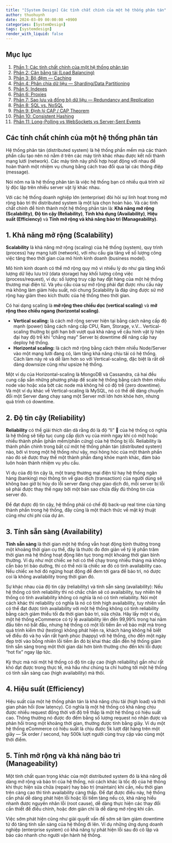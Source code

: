 ```yaml
---
title: "[System Design] Các tính chất chính của một hệ thống phân tán"
author: thuohuynh
date: 2024-03-09 00:00:00 +0900
categories: [SystemDesign]
tags: [systemdesign]
render_with_liquid: false
---
```


## Mục lục

1. [Phần 1: Các tính chất chính của một hệ thống phân tán](/posts/System-Design-Chapter-1)
2. [Phần 2: Cân bằng tải (Load Balancing)](/posts/System-Design-Chapter-2)
3. [Phần 3: Bộ đệm — Caching](/posts/System-Design-Chapter-3)
4. [Phần 4: Phân chia dữ liệu — Sharding/Data Partitioning](/posts/System-Design-Chapter-4)
5. [Phần 5: Indexes](/posts/System-Design-Chapter-5)
6. [Phần 6: Proxies](/posts/System-Design-Chapter-6)
7. [Phần 7: Sao lưu và đồng bộ dữ liệu — Redundancy and Replication](/posts/System-Design-Chapter-7)
8. [Phần 8: SQL vs. NoSQL](/posts/System-Design-Chapter-8)
9. [Phần 9: Định lý CAP / CAP Theorem](/posts/System-Design-Chapter-9)
10. [Phần 10: Consistent Hashing](/posts/System-Design-Chapter-10)
11. [Phần 11: Long-Polling vs WebSockets vs Server-Sent Events](/posts/System-Design-Chapter-11)

## Các tính chất chính của một hệ thống phân tán

Hệ thống phân tán (distributed system) là hệ thống phần mềm mà các thành phần cấu tạo nên nó nằm ở trên các máy tính khác nhau được kết nối thành mạng lưới (network). Các máy tính này phối hợp hoạt động với nhau để hoàn thành một nhiệm vụ chung bằng cách trao đổi qua lại các thông điệp (message).

Nói nôm na là hệ thống phân tán là việc hệ thống bạn có nhiều quá trình xử lý độc lập trên nhiều server vật lý khác nhau.

Với các hệ thống doanh nghiệp lớn (enterprise) đòi hỏi sự linh hoạt trong mở rộng bảo trì thì distributed system là một lựa chọn hoàn hảo. Và các tính chất chính để hình thành một hệ thống phân tán là: **Khả năng mở rộng (Scalability)**, **Độ tin cậy (Reliability)**, **Tính khả dụng (Availability)**, **Hiệu suất (Efficiency)** và **Tính mở rộng và khả năng bảo trì (Manageability)**.

## 1. Khả năng mở rộng (Scalability)

**Scalability** là khả năng mở rộng (scaling) của hệ thống (system), quy trình (process) hay mạng lưới (network), với nhu cầu gia tăng về số lượng công việc tăng theo thời gian của mô hình kinh doanh (business model).

Mô hình kinh doanh có thể mở rộng quy mô vì nhiều lý do như gia tăng khối lượng dữ liệu lưu trữ (data storage) hay khối lượng công việc (process/request), ví dụ: số lượng truy cập hay đặt hàng của một hệ thống thương mại điện tử. Và yêu cầu của sự mở rộng phải đạt được nhu cầu này mà không làm giảm hiệu suất, nói chung Scalability là đáp ứng được sử mở rộng hay giảm theo kích thước của hệ thống theo thời gian.

Có hai dạng scaling là **mở rộng theo chiều dọc (vertical scaling)** và **mở rộng theo chiều ngang (horizontal scaling)**.
- **Vertical scaling:** là cách mở rộng server hiện tại bằng cách nâng cấp độ mạnh (power) bằng cách nâng cấp CPU, Ram, Storage, v.V… Vertical-scaling thường bị giới hạn bởi vượt quá khả năng về cấu hình vật lý hiện đại hay độ trễ khi “chẳng may” Server bị downtime để nâng cấp hay deploy hệ thống.
- **Horizontal scaling:** là cách mở rộng bằng cách thêm nhiều Node/Server vào một mạng lưới đang có, làm tăng khả năng chịu tải có hệ thống. Cách làm này rẻ và dễ làm hơn so với Vertical-scaling, đặc biệt là rất dễ dàng downsize cũng như upsize hệ thống.

Một ví dụ của Horizontal-scaling là MongoDB và Cassandra, cả hai đều cung cấp sẵn những phương pháp để scale hệ thống bằng cách thêm nhiều node vào hoặc xóa bớt các node mà không hề có độ trễ (zero downtime). Và một ví dụ khác về Vertical-scaling là MySQL, nó có thể dễ dàng chuyển đổi một Server đang chạy sang một Server mới lớn hơn khỏe hơn, nhưng quá trình có downtime.

## 2. Độ tin cậy (Reliability)

**Reliability** có thể giải thích dân dã rằng đó là độ “lì” 💪 của hệ thống có nghĩa là hệ thống sẽ tiếp tục cung cấp dịch vụ của mình ngay khi có một hoặc nhiều thành phần (phần mềm/phần cứng) của hệ thống bị lỗi. Reliability là thành phần chính trong bất cứ một hệ thống phân tán (distributed system) nào, bởi vì trong một hệ thống như vậy, mọi hỏng hóc của một thành phần nào đó sẽ được thay thế một thành phần đang khỏe mạnh khác, đảm bảo luôn hoàn thành nhiệm vụ yêu cầu.

Ví dụ của độ tin cậy là, một trang thương mại điện tử hay hệ thống ngân hàng (banking) mọi thông tin về giao dịch (transaction) của người dùng sẽ không bao giờ bị hủy do lỗi server đang chạy giao dịch đó, mỗi server bị lỗi sẽ phải được thay thế ngay bởi một bản sao chứa đầy đủ thông tin của server đó.

Để đạt được độ tin cậy, hệ thống phải có chế độ back-up real time của từng thành phần trong hệ thống, đây cũng là một thách thức về mặt kỹ thuật cũng như chi phí của dự án.

## 3. Tính sẵn sàng (Availability)

**Tính sẵn sàng** là thời gian một hệ thống vẫn hoạt động bình thường trong một khoảng thời gian cụ thể, đây là thước đo đơn giản về tỷ lệ phần trăm thời gian mà hệ thống hoạt động liên tục trong một khoảng thời gian bình thường. Ví dụ như một chiếc xe hơi có thể chạy trong nhiều tháng mà không cần bảo trì bảo dưỡng, thì có thể nói là chiếc xe đó có tính availability cao. Nếu chiếc xe hơi đó ngừng hoạt động để đem tới gara để bảo trì, nó được coi là không availability trong thời gian đó.

Sự khác nhau của độ tin cậy (reliability) và tính sẵn sàng (availability):
Nếu hệ thống có tính reliability thì nó chắc chắn sẽ có availability, tuy nhiên hệ thống có tính availability không có nghĩa là nó có tính reliability. Nói một cách khác thì reliability có nghĩa là nó có tính high availability, tuy nhiên vẫn có thể đạt được tính availability với một hệ thống không có tính reliability bằng cách giảm thiểu tối đa thời gian bảo trì, sửa chữa. Hãy lấy một ví dụ, một hệ thống eCommerce có tỷ lệ availability lên đến 99,99% trong hai năm đầu tiên nó bắt đầu, nhưng hệ thống có một lỗi tiềm ẩn về bảo mật mà trong quá trình kiểm thử (testing) không phát hiện ra, khách hàng không hề biết về điều đó và họ vẫn rất hạnh phúc (happy) với hệ thống, cho đến một ngày đẹp trời vào bỗng nhiên lỗi tiềm ẩn đó bị khai thác dẫn đến hệ thống giảm tính sẵn sàng trong một thời gian dài hơn bình thường cho đến khi lỗi được “hot fix” ngay lập tức.

Kỳ thực mà nói một hệ thống có độ tin cậy cao (high reliability) gần như rất khó đạt được trong thực tế, mà hầu như chúng ta chỉ hướng tới một hệ thống có tính sẵn sàng cao (high availability) mà thôi.

## 4. Hiệu suất (Efficiency)

Hiệu suất của một hệ thống phân tán là khả năng chịu tải (high load) và thời gian phản hồi (low latency). Có nghĩa là một hệ thống có khả năng chịu được nhiều request đồng thời với độ trễ thấp là một hệ thống có hiệu suất cao. Thông thường nó được đo đếm bằng số lượng request nó nhận được và phản hồi trong một khoảng thời gian, thường được tính bằng giây. Ví dụ một hệ thống eCommerce có hiệu suất là chịu được 5k lượt đặt hàng trên một giây — 5k order / second, hay 500k lượt người cùng truy cập vào cùng một thời điểm.

## 5. Tính mở rộng và khả năng bảo trì (Manageability)

Một tính chất quan trọng khác của một distributed system đó là khả năng dễ dàng mở rộng và bảo trì của hệ thống, nói cách khác là tốc độ của hệ thống khi thực hiện sửa chữa (repair) hay bảo trì (maintain) khi cần, nếu thời gian trên càng cao thì tính availability càng thấp. Để đạt được điều này, hệ thống cần phải dễ dàng phát hiện lỗi hoặc lỗi tiềm tàng nếu có, khả năng hiểu nhanh được nguyên nhân lỗi (root cause), dễ dàng thực hiện các thay đổi cần thiết để điều chỉnh, hoặc đơn giản chỉ là dễ dàng mở rộng khi cần.

Việc sớm phát hiện cũng như giải quyết vấn đề sớm sẽ làm giảm downtime từ đó tăng tính sẵn sàng của hệ thống đi lên. Ví dụ những ứng dụng doanh nghiệp (enterprise system) có khả năng tự phát hiện lỗi sau đó cô lập và báo cáo nhanh cho người vận hành hệ thống.
